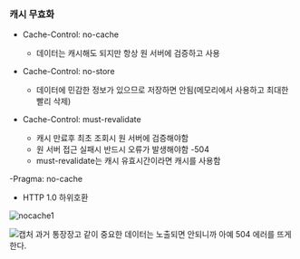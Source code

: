 ### 캐시 무효화

- Cache-Control: no-cache
  - 데이터는 캐시해도 되지만 항상 원 서버에 검증하고 사용
  
- Cache-Control: no-store
  - 데이터에 민감한 정보가 있으므로 저장하면 안됨(메모리에서 사용하고 최대한 빨리 삭제)
 
- Cache-Control: must-revalidate
  - 캐시 만료후 최초 조회시 원 서버에 검증해야함
  - 원 서버 접근 실패시 반드시 오류가 발생해야함 -504
  - must-revalidate는 캐시 유효시간이라면 캐시를 사용함
 
 -Pragma: no-cache
  - HTTP 1.0 하위호환

![nocache1](https://user-images.githubusercontent.com/60098769/119481714-001f7780-bd8e-11eb-8708-5c7a48645df7.PNG)

![캡처](https://user-images.githubusercontent.com/60098769/119481868-27764480-bd8e-11eb-9a7b-7f1d6487fe51.PNG)
과거 통장장고 같이 중요한 데이터는 노출되면 안되니까 아예 504 에러를 뜨게한다.
